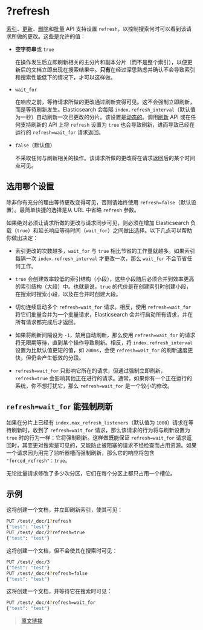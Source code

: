 # ?refresh

[索引](rest_apis/document_apis/docs_index)、[更新](rest_apis/document_apis/update)、[删除](rest_apis/document_apis/delete)和[批量](rest_apis/document_apis/bulk) API 支持设置 `refresh`，以控制搜索何时可以看到该请求所做的更改。这些是允许的值：

- **空字符串**或 `true`

    在操作发生后立即刷新相关的主分片和副本分片（而不是整个索引），以便更新后的文档立即出现在搜索结果中。**只有**在经过深思熟虑并确认不会导致索引和搜索性能低下的情况下，才可以这样做。

- `wait_for`

    在响应之前，等待请求所做的更改通过刷新变得可见。这不会强制立即刷新，而是等待刷新发生。Elasticsearch 会每隔 `index.refresh_interval`（默认值为一秒）自动刷新一次已更改的分片。该设置是[动态的](index_modules/index_module#动态索引设置)。调用[刷新](rest_apis/index_apis/refresh) API 或在任何支持刷新的 API 上将 `refresh` 设置为 `true` 也会导致刷新，进而导致已经在运行的 `refresh=wait_for` 请求返回。

- `false`（默认值）

    不采取任何与刷新相关的操作。该请求所做的更改将在请求返回后的某个时间点可见。

## 选用哪个设置

除非你有充分的理由等待更改变得可见，否则请始终使用 `refresh=false`（默认设置）。最简单快捷的选择是从 URL 中省略 `refresh` 参数。

如果绝对必须让请求所做的更改与请求同步可见，则必须在增加 Elasticsearch 负载（`true`）和延长响应等待时间（`wait_for`）之间做出选择。以下几点可以帮助你做出决定：

- 索引更改的次数越多，`wait_for` 与 `true` 相比节省的工作量就越多。如果索引每隔一次 `index.refresh_interval` 才更改一次，那么 `wait_for` 不会节省任何工作。

- `true` 会创建效率较低的索引结构（小段），这些小段随后必须合并到效率更高的索引结构（大段）中。也就是说，`true` 的代价是在创建索引时创建小段，在搜索时搜索小段，以及在合并时创建大段。

- 切勿连续启动多个 `refresh=wait_for` 请求。相反，使用 `refresh=wait_for` 将它们批量合并为一个批量请求，Elasticsearch 会并行启动所有请求，并在所有请求都完成后才返回。

- 如果将刷新间隔设为 `-1`，禁用自动刷新，那么使用 `refresh=wait_for` 的请求将无限期等待，直到某个操作导致刷新。相反，将 `index.refresh_interval` 设置为比默认值更短的值，如 `200ms`，会使 `refresh=wait_for` 的刷新速度更快，但仍会产生低效的分段。

- `refresh=wait_for` 只影响它所在的请求，但通过强制立即刷新，`refresh=true` 会影响其他正在进行的请求。通常，如果你有一个正在运行的系统，你不想打扰它，那么 `refresh=wait_for` 是一个较小的修改。

## `refresh=wait_for` 能强制刷新

如果在分片上已经有 `index.max_refresh_listeners`（默认值为 `1000`）请求在等待刷新时，收到了 `refresh=wait_for` 请求，那么该请求的行为将与刷新设置为 `true` 时的行为一样：它将强制刷新。这样做既能保证 `refresh=wait_for` 请求返回时，其变更对搜索是可见的，又能防止被阻塞的请求不经检查而占用资源。如果一个请求因为用完了监听器槽而强制刷新，那么它的响应将包含 `"forced_refresh"：true`。

无论批量请求修改了多少次分区，它们在每个分区上都只占用一个槽位。

## 示例

这将创建一个文档，并立即刷新索引，使其可见：

```bash
PUT /test/_doc/1?refresh
{"test": "test"}
PUT /test/_doc/2?refresh=true
{"test": "test"}
```

这将创建一个文档，但不会使其在搜索时可见：

```bash
PUT /test/_doc/3
{"test": "test"}
PUT /test/_doc/4?refresh=false
{"test": "test"}
```

这将创建一个文档，并等待它在搜索时可见：

```bash
PUT /test/_doc/4?refresh=wait_for
{"test": "test"}
```

> [原文链接](https://www.elastic.co/guide/en/elasticsearch/reference/current/docs-refresh.html)
